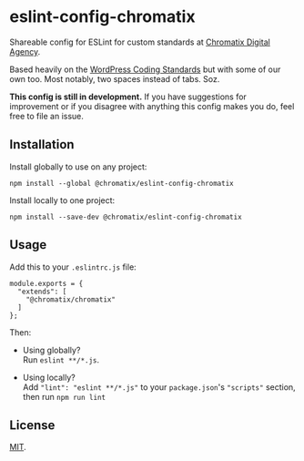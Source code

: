 # eslint-config-chromatix

Shareable config for ESLint for custom standards at [Chromatix Digital Agency](https://www.chromatix.com.au).

Based heavily on the [WordPress Coding Standards](https://github.com/WordPress-Coding-Standards/eslint-config-wordpress/) but with some of our own too. Most notably, two spaces instead of tabs. Soz.

**This config is still in development.** If you have suggestions for improvement or if you disagree with anything this config makes you do, feel free to file an issue.

## Installation

Install globally to use on any project:

    npm install --global @chromatix/eslint-config-chromatix

Install locally to one project:

    npm install --save-dev @chromatix/eslint-config-chromatix

## Usage

Add this to your `.eslintrc.js` file:

    module.exports = {
      "extends": [
        "@chromatix/chromatix"
      ]
    };

Then:
* Using globally?<br />
  Run `eslint **/*.js`.

* Using locally?<br />
  Add `"lint": "eslint **/*.js"` to your `package.json`'s `"scripts"` section, then run `npm run lint`

## License

[MIT](LICENSE).
